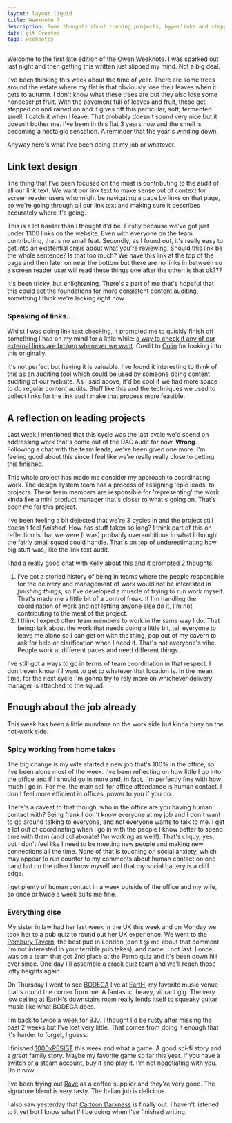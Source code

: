 ```yaml
---
layout: layout.liquid
title: Weeknote 7
description: Some thoughts about running projects, hyperlinks and stepped on fruit
date: git Created
tags: weeknotes
---
```


Welcome to the first late edition of the Owen Weeknote. I was sparked out last night and then getting this written just slipped my mind. Not a big deal.

I've been thinking this week about the time of year. There are some trees around the estate where my flat is that obviously lose their leaves when it gets to autumn. I don't know what these trees are but they also lose some nondescript fruit. With the pavement full of leaves and fruit, these get stepped on and rained on and it gives off this particular, soft, fermented smell. I catch it when I leave. That probably doesn't sound very nice but it doesn't bother me. I've been in this flat 3 years now and the smell is becoming a nostalgic sensation. A reminder that the year's winding down.

Anyway here's what I've been doing at my job or whatever.

## Link text design

The thing that I've been focused on the most is contributing to the audit of all our link text. We want our link text to make sense out of context for screen reader users who might be navigating a page by links on that page, so we're going through all our link text and making sure it describes accurately where it's going.

This is a lot harder than I thought it'd be. Firstly because we've got just under 1300 links on the website. Even with everyone on the team contributing, that's no small feat. Secondly, as I found out, it's really easy to get into an existential crisis about what you're reviewing. Should this link be the whole sentence? Is that too much? We have this link at the top of the page and then later on near the bottom but there are no links in between so a screen reader user will read these things one after the other; is that ok???

It's been tricky, but enlightening. There's a part of me that's hopeful that this could set the foundations for more consistent content auditing, something I think we're lacking right now.

### Speaking of links...

Whilst I was doing link text checking, it prompted me to quickly finish off something I had on my mind for a little while: [a way to check if any of our external links are broken whenever we want](https://github.com/alphagov/govuk-design-system/pull/4235). Credit to [Colin](https://colinr.com/) for looking into this originally.

It's not perfect but having it is valuable. I've found it interesting to think of this as an auditing tool which could be used by someone doing content auditing of our website. As I said above, it'd be cool if we had more space to do regular content audits. Stuff like this and the techniques we used to collect links for the link audit make that process more feasible.

## A reflection on leading projects

Last week I mentioned that this cycle was the last cycle we'd spend on addressing work that's come out of the DAC audit for now. **Wrong**. Following a chat with the team leads, we've been given one more. I'm feeling good about this since I feel like we're really really close to getting this finished.

This whole project has made me consider my approach to coordinating work. The design system team has a process of assigning 'epic leads' to projects. These team members are responsible for 'representing' the work, kinda like a mini product manager that's closer to what's going on. That's been me for this project.

I've been feeling a bit dejected that we're 3 cycles in and the project still doesn't feel _finished_. How has stuff taken so long? I think part of this on reflection is that we were (I was) probably overambitious in what I thought the fairly small squad could handle. That's on top of underestimating how big stuff was, like the link text audit.

I had a really good chat with [Kelly](https://medium.com/@kellyleeGDS) about this and it prompted 2 thoughts:

1. I've got a storied history of being in teams where the people responsible for the delivery and management of work would not be interested in _finishing things_, so I've developed a muscle of trying to run work myself. That's made me a little bit of a control freak. If I'm handling the coordination of work and not letting anyone else do it, I'm not contributing to the meat of the project.
2. I think I expect other team members to work in the same way I do. That being: talk about the work that needs doing a little bit, tell everyone to leave me alone so I can get on with the thing, pop out of my cavern to ask for help or clarification when I need it. That's not everyone's vibe. People work at different paces and need different things.

I've still got a ways to go in terms of team coordination in that respect. I don't even know if I want to get to whatever that location is. In the mean time, for the next cycle I'm gonna try to rely more on whichever delivery manager is attached to the squad.

## Enough about the job already

This week has been a little mundane on the work side but kinda busy on the not-work side.

### Spicy working from home takes

The big change is my wife started a new job that's 100% in the office, so I've been alone most of the week. I've been reflecting on how little I go into the office and if I should go in more and, in fact, I'm perfectly fine with how much I go in. For me, the main sell for office attendance is human contact. I don't feel more efficient in offices, power to you if you do.

There's a caveat to that though: who in the office are you having human contact with? Being frank I don't know everyone at my job and I don't want to go around talking to everyone, and not everyone wants to talk to me. I get a lot out of coordinating when I go in with the people I know better to spend time with them (and collaborate! I'm working as well!). That's cliquy, yes, but I don't feel like I need to be meeting new people and making new connections all the time. None of that is touching on social anxiety, which may appear to run counter to my comments about human contact on one hand but on the other I know myself and that my social battery is a cliff edge.

I get plenty of human contact in a week outside of the office and my wife, so once or twice a week suits me fine.

### Everything else

My sister in law had her last week in the UK this week and on Monday we took her to a pub quiz to round out her UK experience. We went to the [Pembury Tavern](https://www.pemburytavern.co.uk/), the best pub in London (don't @ me about that comment I'm not interested in your terrible pub takes), and came... not last. I once was on a team that got 2nd place at the Pemb quiz and it's been down hill ever since. One day I'll assemble a crack quiz team and we'll reach those lofty heights again.

On Thursday I went to see [BODEGA](https://www.bodega-band.com/) live at [EartH](https://earthackney.co.uk/), my favorite music venue that's round the corner from me. A fantastic, heavy, vibrant gig. The very low ceiling at EartH's downstairs room really lends itself to squeaky guitar music like what BODEGA does.

I'm back to twice a week for BJJ. I thought I'd be rusty after missing the past 2 weeks but I've lost very little. That comes from doing it enough that it's harder to forget, I guess.

I finished [1000xRESIST](https://www.sunsetvisitor.studio/) this week and what a game. A good sci-fi story and a _great_ family story. Maybe my favorite game so far this year. If you have a switch or a steam account, buy it and play it. I'm not negotiating with you. Do it now.

I've been trying out [Rave](https://ravecoffee.co.uk/) as a coffee supplier and they're very good. The signature blend is very tasty. The Italian job is delicious.

I also saw yesterday that [Cartoon Darkness](https://en.wikipedia.org/wiki/Cartoon_Darkness) is finally out. I haven't listened to it yet but I know what I'll be doing when I've finished writing.
